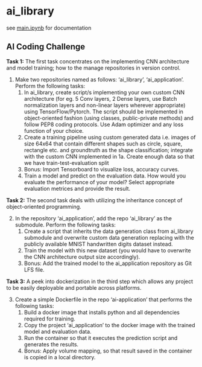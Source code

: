 # ai_library
see [main.ipynb](./main.ipynb) for documentation

## AI Coding Challenge
**Task 1:** The first task concentrates on the implementing CNN architecture and model training; how to the manage repositories in version control.

1. Make two repositories named as follows: ‘ai_library’, ‘ai_application’. Perform the following tasks:
	1. In ai_library, create script/s implementing your own custom CNN architecture (for eg. 5 Conv layers, 2 Dense layers, use Batch normalization layers and non-linear layers wherever appropriate) using TensorFlow/Pytorch. The script should be implemented in object-oriented fashion (using classes, public-private methods) and follow PEP8 coding protocols. Use Adam optimizer and any loss function of your choice.
	2. Create a training pipeline using custom generated data i.e. images of size 64x64 that contain different shapes such as circle, square, rectangle etc. and groundtruth as the shape classification; integrate with the custom CNN implemented in 1a. Create enough data so that we have train-test-evaluation split
	3. Bonus: Import Tensorboard to visualize loss, accuracy curves.
	4. Train a model and predict on the evaluation data. How would you evaluate the performance of your model? Select appropriate evaluation metrices and provide the result.

**Task 2:** The second task deals with utilizing the inheritance concept of object-oriented programming.

2. In the repository ‘ai_application’, add the repo ‘ai_library’ as the submodule. Perform the following tasks:
	1. Create a script that inherits the data generation class from ai_library submodule and overwrite custom data generation replacing with the publicly available MNIST handwritten digits dataset instead.
	2. Train the model with this new dataset (you would have to overwrite the CNN architecture output size accordingly).
	3. Bonus: Add the trained model to the ai_application repository as Git LFS file.

**Task 3:** A peek into dockerization in the third step which allows any project to be easily deployable and portable across platforms.

3. Create a simple Dockerfile in the repo ‘ai-application’ that performs the following tasks:
	1. Build a docker image that installs python and all dependencies required for training.
	2. Copy the project ‘ai_application’ to the docker image with the trained model and evaluation data.
	3. Run the container so that it executes the prediction script and generates the results.
	4. Bonus: Apply volume mapping, so that result saved in the container is copied in a local directory.